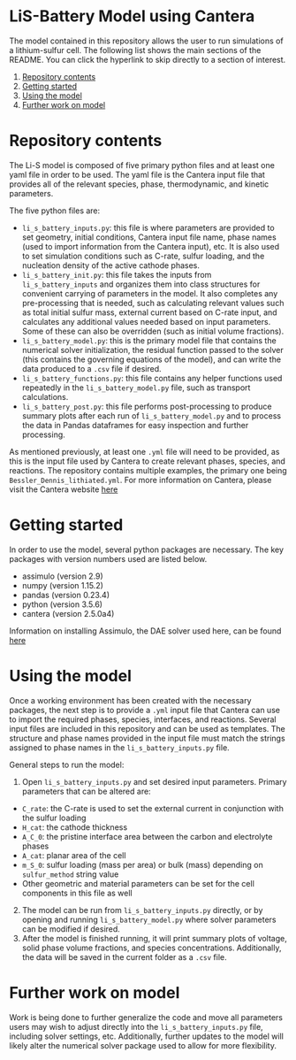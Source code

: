 # LiS-Battery Model using Cantera

The model contained in this repository allows the user to run simulations of a lithium-sulfur cell. The following list shows the main sections of the README. You can click the hyperlink to skip directly to a section of interest.

1. [Repository contents](#repository-contents)
2. [Getting started](#getting-started)
3. [Using the model](#using-the-model)
4. [Further work on model](#further-work-on-model)


# Repository contents

The Li-S model is composed of five primary python files and at least one yaml file in order to be used. The yaml file is the Cantera input file that provides all of the relevant species, phase, thermodynamic, and kinetic parameters. 

The five python files are:

- `li_s_battery_inputs.py`: this file is where parameters are provided to set geometry, initial conditions, Cantera input file name, phase names (used to import information from the Cantera input), etc. It is also used to set simulation conditions such as C-rate, sulfur loading, and the nucleation density of the active cathode phases.
- `li_s_battery_init.py`: this file takes the inputs from `li_s_battery_inputs` and organizes them into class structures for convenient carrying of parameters in the model. It also completes any pre-processing that is needed, such as calculating relevant values such as total initial sulfur mass, external current based on C-rate input, and calculates any additional values needed based on input parameters. Some of these can also be overridden (such as initial volume fractions).
- `li_s_battery_model.py`: this is the primary model file that contains the numerical solver initialization, the residual function passed to the solver (this contains the governing equations of the model), and can write the data produced to a `.csv` file if desired.
- `li_s_battery_functions.py`: this file contains any helper functions used repeatedly in the `li_s_battery_model.py` file, such as transport calculations.
- `li_s_battery_post.py`: this file performs post-processing to produce summary plots after each run of `li_s_battery_model.py` and to process the data in Pandas dataframes for easy inspection and further processing.

As mentioned previously, at least one `.yml` file will need to be provided, as this is the input file used by Cantera to create relevant phases, species, and reactions. The repository contains multiple examples, the primary one being `Bessler_Dennis_lithiated.yml`. For more information on Cantera, please visit the Cantera website [here](https://cantera.org/tutorials/index.html)


# Getting started

In order to use the model, several python packages are necessary. The key packages with version numbers used are listed below.

- assimulo (version 2.9)
- numpy (version 1.15.2)
- pandas (version 0.23.4)
- python (version 3.5.6)
- cantera (version 2.5.0a4)

Information on installing Assimulo, the DAE solver used here, can be found [here](https://jmodelica.org/assimulo/download.html#)


# Using the model

Once a working environment has been created with the necessary packages, the next step is to provide a `.yml` input file that Cantera can use to import the required phases, species, interfaces, and reactions. Several input files are included in this repository and can be used as templates. The structure and phase names provided in the input file must match the strings assigned to phase names in the `li_s_battery_inputs.py` file. 

General steps to run the model:

1. Open `li_s_battery_inputs.py` and set desired input parameters. Primary parameters that can be altered are:
  - `C_rate`: the C-rate is used to set the external current in conjunction with the sulfur loading
  - `H_cat`: the cathode thickness
  - `A_C_0`: the pristine interface area between the carbon and electrolyte phases
  - `A_cat`: planar area of the cell
  - `m_S_0`: sulfur loading (mass per area) or bulk (mass) depending on `sulfur_method` string value
  - Other geometric and material parameters can be set for the cell components in this file as well
2. The model can be run from `li_s_battery_inputs.py` directly, or by opening and running `li_s_battery_model.py` where solver parameters can be modified if desired.
3. After the model is finished running, it will print summary plots of voltage, solid phase volume fractions, and species concentrations. Additionally, the data will be saved in the current folder as a `.csv` file.

# Further work on model

Work is being done to further generalize the code and move all parameters users may wish to adjust directly into the `li_s_battery_inputs.py` file, including solver settings, etc. Additionally, further updates to the model will likely alter the numerical solver package used to allow for more flexibility.
